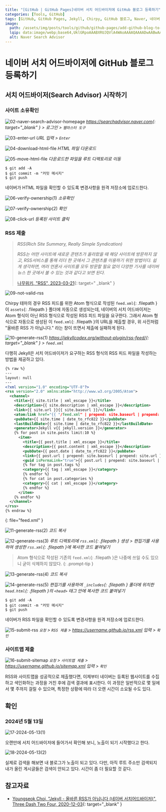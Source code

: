 ```yaml
---
title: "[GitHub | GitHub Pages]네이버 서치 어드바이저에 GitHub 블로그 등록하기"
categories: [Tools, GitHub]
tags: [GitHub, GitHub Pages, Jekyll, Chirpy, GitHub 블로그, Naver, 네이버, Search Advisor, 노출, 색인, SEO]
image:
  path: /assets/img/posts/tools/github/github-pages/add-github-blog-to-naver-search-advisor/01-naver-search-advisor-logo.jpg
  lqip: data:image/webp;base64,UklGRpoAAABXRUJQVlA4WAoAAAAQAAAADwAABwAAQUxQSDIAAAARL0AmbZurmr57yyIiqE8oiG0bejIYEQTgqiDA9vqnsUSI6H+oAERp2HZ65qP/VIAWAFZQOCBCAAAA8AEAnQEqEAAIAAVAfCWkAALp8sF8rgRgAP7o9FDvMCkMde9PK7euH5M1m6VWoDXf2FkP3BqV0ZYbO6NA/VFIAAAA
  alt: Naver Search Advisor
---
```


# 네이버 서치 어드바이저에 GitHub 블로그 등록하기

## 서치 어드바이저(Search Advisor) 시작하기

### 사이트 소유확인

![02-naver-search-advisor-homepage](/assets/img/posts/tools/github/github-pages/add-github-blog-to-naver-search-advisor/02-naver-search-advisor-homepage.jpg)
*<https://searchadvisor.naver.com>{: target="_blank" } > 로그인 > `웹마스터 도구`*

![03-enter-url](/assets/img/posts/tools/github/github-pages/add-github-blog-to-naver-search-advisor/03-enter-url.jpg)
*URL 입력 > `Enter`*

![04-download-html-file](/assets/img/posts/tools/github/github-pages/add-github-blog-to-naver-search-advisor/04-download-html-file.jpg)
*HTML 파일 다운로드*

![05-move-html-file](/assets/img/posts/tools/github/github-pages/add-github-blog-to-naver-search-advisor/05-move-html-file.jpg)
*다운로드한 파일을 루트 디렉토리로 이동*

```console
$ git add -A
$ git commit -m "커밋 메시지"
$ git push
```

네이버가 HTML 파일을 확인할 수 있도록 변경사항을 원격 저장소에 업로드한다.

![06-verify-ownership(1)](/assets/img/posts/tools/github/github-pages/add-github-blog-to-naver-search-advisor/06-verify-ownership(1).jpg)
*소유확인*

![07-verify-ownership(2)](/assets/img/posts/tools/github/github-pages/add-github-blog-to-naver-search-advisor/07-verify-ownership(2).jpg)
*확인*

![08-click-url](/assets/img/posts/tools/github/github-pages/add-github-blog-to-naver-search-advisor/08-click-url.jpg)
*등록된 사이트 클릭*

### RSS 제출

> *RSS(Rich Site Summary, Really Simple Syndication)*
>
> *RSS는 어떤 사이트에 새로운 콘텐츠가 올라왔을 때 해당 사이트에 방문하지 않고, RSS서비스를 통해 리더 한 곳에서 그 콘텐츠를 이용하기 위한 방법이다. 쉽게 생각하면, 여러 언론사 사이트를 모두 방문할 필요 없이 다양한 기사를 네이버뉴스 한 곳에서 볼 수 있는 것과 같다고 보면 된다.*
>
> [나무위키, "RSS", 2023-03-21](https://namu.wiki/w/RSS){: target=" _blank" }

![09-not-valid-rss](/assets/img/posts/tools/github/github-pages/add-github-blog-to-naver-search-advisor/09-not-valid-rss.jpg)

Chirpy 테마의 경우 RSS 피드를 위한 Atom 형식으로 작성된 `feed.xml`{: .filepath }이 `assets`{: .filepath } 폴더에 자동으로 생성되는데, 네이버의 서치 어드바이저는 Atom 형식이 아닌 RSS 형식으로 작성된 RSS 피드 파일을 요구한다. 그래서 Atom 형식으로 자동으로 생성된 이 `feed.xml`{: .filepath }의 URL을 제출할 경우, 위 사진처럼 "올바른 RSS 가 아닙니다." 라는 창이 뜨면서 제출에 실패하게 된다.

![10-generate-rss(1)](/assets/img/posts/tools/github/github-pages/add-github-blog-to-naver-search-advisor/10-generate-rss(1).jpg)
*<https://jekyllcodex.org/without-plugin/rss-feed/>{: target="_blank" } > `feed.xml`*

다행히 Jekyll은 서치 어드바이저가 요구하는 RSS 형식의 RSS 피드 파일을 작성하는 방법을 제공하고 있다.

```xml
{% raw %}
---
layout: null
---
<?xml version="1.0" encoding="UTF-8"?>
<rss version="2.0" xmlns:atom="http://www.w3.org/2005/Atom">
  <channel>
    <title>{{ site.title | xml_escape }}</title>
    <description>{{ site.description | xml_escape }}</description>
    <link>{{ site.url }}{{ site.baseurl }}/</link>
    <atom:link href="{{ "/feed.xml" | prepend: site.baseurl | prepend: site.url }}" rel="self" type="application/rss+xml"/>
    <pubDate>{{ site.time | date_to_rfc822 }}</pubDate>
    <lastBuildDate>{{ site.time | date_to_rfc822 }}</lastBuildDate>
    <generator>Jekyll v{{ jekyll.version }}</generator>
    {% for post in site.posts limit:10 %}
      <item>
        <title>{{ post.title | xml_escape }}</title>
        <description>{{ post.content | xml_escape }}</description>
        <pubDate>{{ post.date | date_to_rfc822 }}</pubDate>
        <link>{{ post.url | prepend: site.baseurl | prepend: site.url }}</link>
        <guid isPermaLink="true">{{ post.url | prepend: site.baseurl | prepend: site.url }}</guid>
        {% for tag in post.tags %}
        <category>{{ tag | xml_escape }}</category>
        {% endfor %}
        {% for cat in post.categories %}
        <category>{{ cat | xml_escape }}</category>
        {% endfor %}
      </item>
    {% endfor %}
  </channel>
</rss>
{% endraw %}
```
{: file="feed.xml" }

![11-generate-rss(2)](/assets/img/posts/tools/github/github-pages/add-github-blog-to-naver-search-advisor/11-generate-rss(2).jpg)
*코드 복사*

![12-generate-rss(3)](/assets/img/posts/tools/github/github-pages/add-github-blog-to-naver-search-advisor/12-generate-rss(3).jpg)
*루트 디렉토리에 `rss.xml`{: .filepath } 생성 > 편집기를 사용하여 생성한 `rss.xml`{: .filepath }에 복사한 코드 붙여넣기*

> Atom 형식으로 작성된 기존의 `feed.xml`{: .filepath }은 나중에 쓰일 수도 있으니 굳이 삭제하지 않았다.
{: .prompt-tip }

![13-generate-rss(4)](/assets/img/posts/tools/github/github-pages/add-github-blog-to-naver-search-advisor/13-generate-rss(4).jpg)
*코드 복사*

![14-generate-rss(5)](/assets/img/posts/tools/github/github-pages/add-github-blog-to-naver-search-advisor/14-generate-rss(5).jpg)
*편집기를 사용하여 `_includes`{: .filepath } 폴더에 위치한 `head.html`{: .filepath }의 `<head>` 태그 안에 복사한 코드 붙여넣기*

```console
$ git add -A
$ git commit -m "커밋 메시지"
$ git push
```

네이버가 RSS 파일을 확인할 수 있도록 변경사항을 원격 저장소에 업로드한다.

![15-submit-rss](/assets/img/posts/tools/github/github-pages/add-github-blog-to-naver-search-advisor/15-submit-rss.jpg)
*`요청` > `RSS 제출` > https://username.github.io/rss.xml 입력 > `확인`*

### 사이트맵 제출

![16-submit-sitemap](/assets/img/posts/tools/github/github-pages/add-github-blog-to-naver-search-advisor/16-submit-sitemap.jpg)
*`요청` > `사이트맵 제출` > https://username.github.io/sitemap.xml 입력 > `확인`*

RSS와 사이트맵을 성공적으로 제출했다면, 이제부터 네이버는 등록된 웹사이트를 수집하고 색인화하는 과정을 거친 후에 검색 결과에 표시한다. 이 과정은 일반적으로 몇 일에서 몇 주까지 걸릴 수 있으며, 특정한 상황에 따라 더 오랜 시간이 소요될 수도 있다.

## 확인

### 2024년 5월 13일

![17-2024-05-13(1)](/assets/img/posts/tools/github/github-pages/add-github-blog-to-naver-search-advisor/17-2024-05-13(1).jpg)

오랜만에 서치 어드바이저에 들어가서 확인해 보니, 노출이 되기 시작했다고 한다.

![18-2024-05-13(2)](/assets/img/posts/tools/github/github-pages/add-github-blog-to-naver-search-advisor/18-2024-05-13(2).jpg)

실제로 검색을 해보면 내 블로그가 노출이 되고 있다. 다만, 아직 루트 주소만 검색되지 내가 올린 게시글들은 검색이 안되고 있다. 시간이 좀 더 필요할 것 같다.

## 참고자료

- [Youngseok Choi, "Jekyll - 올바른 RSS가 아닙니다 (네이버 서치어드바이저)", Three Dash Two Four, 2020-12-03](https://3-24.github.io/scribbles/naver-search-atom/){: target="_blank" }